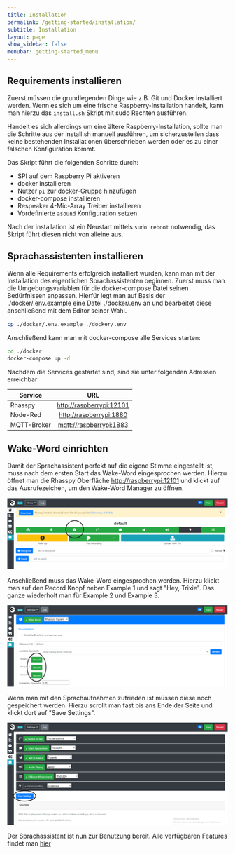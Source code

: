 ```yaml
---
title: Installation
permalink: /getting-started/installation/
subtitle: Installation
layout: page
show_sidebar: false
menubar: getting-started_menu
---
```


## Requirements installieren
Zuerst müssen die grundlegenden Dinge wie z.B. Git und Docker installiert werden.
Wenn es sich um eine frische Raspberry-Installation handelt, kann man hierzu das `install.sh` Skript mit sudo Rechten ausführen.


Handelt es sich allerdings um eine ältere Raspberry-Installation, sollte man die Schritte aus der install.sh manuell ausführen, um sicherzustellen dass keine bestehenden Installationen überschrieben werden oder es zu einer falschen Konfiguration kommt.

Das Skript führt die folgenden Schritte durch:
* SPI auf dem Raspberry Pi aktiveren
* docker installieren
* Nutzer `pi` zur docker-Gruppe hinzufügen
* docker-compose installieren
* Respeaker 4-Mic-Array Treiber installieren
* Vordefinierte `asound` Konfiguration setzen

Nach der installation ist ein Neustart mittels `sudo reboot` notwendig, das Skript führt diesen nicht von alleine aus.

## Sprachassistenten installieren
Wenn alle Requirements erfolgreich installiert wurden, kann man mit der Installation des eigentlichen Sprachassistenten beginnen. Zuerst muss man die Umgebungsvariablen für die docker-compose Datei seinen Bedürfnissen anpassen. Hierfür legt man auf Basis der ./docker/.env.example eine Datei ./docker/.env an und bearbeitet diese anschließend mit dem Editor seiner Wahl.

```sh
cp ./docker/.env.example ./docker/.env
```

Anschließend kann man mit docker-compose alle Services starten:

```sh
cd ./docker
docker-compose up -d
```

Nachdem die Services gestartet sind, sind sie unter folgenden Adressen erreichbar:

| Service     |                         URL                          |
| ----------- | :--------------------------------------------------: |
| Rhasspy     | [http://raspberrypi:12101](http://raspberrypi:12101) |
| Node-Red    |  [http://raspberrypi:1880](http://raspberrypi:1880)  |
| MQTT-Broker |  [mqtt://raspberrypi:1883](mqtt://raspberrypi:1883)  |

## Wake-Word einrichten

Damit der Sprachassistent perfekt auf die eigene Stimme eingestellt ist, muss nach dem ersten Start das Wake-Word eingesprochen werden. Hierzu öffnet man die Rhasspy Oberfläche [http://raspberrypi:12101](http://raspberrypi:12101) und klickt auf das Ausrufezeichen, um den Wake-Word Manager zu öffnen.

![WakeWord1](../../assets/wword_1.PNG)

Anschließend muss das Wake-Word eingesprochen werden. Hierzu klickt man auf den Record Knopf neben Example 1 und sagt "Hey, Trixie". Das ganze wiederholt man für Example 2 und Example 3.

![Wakeword2](../../assets/wword_2.PNG)

Wenn man mit den Sprachaufnahmen zufrieden ist müssen diese noch gespeichert werden. Hierzu scrollt man fast bis ans Ende der Seite und klickt dort auf "Save Settings".

![Wakeword3](../../assets/wword_3.PNG)

Der Sprachassistent ist nun zur Benutzung bereit. Alle verfügbaren Features findet man [hier](/docs/features) 